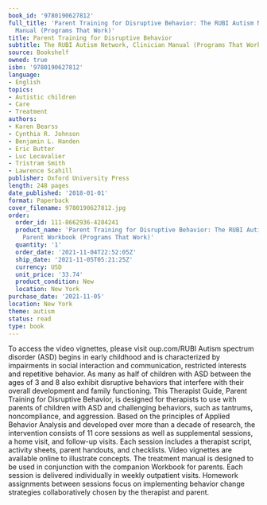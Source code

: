 ```yaml
---
book_id: '9780190627812'
full_title: 'Parent Training for Disruptive Behavior: The RUBI Autism Network, Clinician
  Manual (Programs That Work)'
title: Parent Training for Disruptive Behavior
subtitle: The RUBI Autism Network, Clinician Manual (Programs That Work)
source: Bookshelf
owned: true
isbn: '9780190627812'
language:
- English
topics:
- Autistic children
- Care
- Treatment
authors:
- Karen Bearss
- Cynthia R. Johnson
- Benjamin L. Handen
- Eric Butter
- Luc Lecavalier
- Tristram Smith
- Lawrence Scahill
publisher: Oxford University Press
length: 248 pages
date_published: '2018-01-01'
format: Paperback
cover_filename: 9780190627812.jpg
order:
  order_id: 111-8662936-4284241
  product_name: 'Parent Training for Disruptive Behavior: The RUBI Autism Network,
    Parent Workbook (Programs That Work)'
  quantity: '1'
  order_date: '2021-11-04T22:52:05Z'
  ship_date: '2021-11-05T05:21:25Z'
  currency: USD
  unit_price: '33.74'
  product_condition: New
  location: New York
purchase_date: '2021-11-05'
location: New York
theme: autism
status: read
type: book
---
```

To access the video vignettes, please visit oup.com/RUBI
Autism spectrum disorder (ASD) begins in early childhood and is characterized by impairments in social interaction and communication, restricted interests and repetitive behavior. As many as half of children with ASD between the ages of 3 and 8 also exhibit disruptive behaviors that interfere with their overall development and family functioning.
This Therapist Guide, Parent Training for Disruptive Behavior, is designed for therapists to use with parents of children with ASD and challenging behaviors, such as tantrums, noncompliance, and aggression. Based on the principles of Applied Behavior Analysis and developed over more than a decade of research, the intervention consists of 11 core sessions as well as supplemental sessions, a home visit, and follow-up visits. Each session includes a therapist script, activity sheets, parent handouts, and checklists. Video vignettes are available online to illustrate concepts. The treatment manual is designed to be used in conjunction with the companion Workbook for parents. Each session is delivered individually in weekly outpatient visits. Homework assignments between sessions focus on implementing behavior change strategies collaboratively chosen by the therapist and parent.

